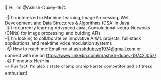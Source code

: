 👋 Hi, I’m @Ashish-Dubey-1974<br>
<br>
-👀 I’m interested in Machine Learning, Image Processing, Web Development, and Data Structures & Algorithms (DSA) in Java<br>
-🌱 I’m currently learning Advanced Java, Convolutional Neural Networks (CNNs) for image processing, and building APIs<br>
-💞️ I’m looking to collaborate on innovative AI/ML projects, full-stack applications, and real-time voice modulation systems<br>
-📫 How to reach me: Email me at ashishdubeyg1974@gmail.com or connect with me on https://www.linkedin.com/in/ashish-dubey-19742005z/<br>
-😄 Pronouns: He/Him<br>
-⚡ Fun fact: I’m also a state championship karate competitor and a fitness enthusiast!<br>
